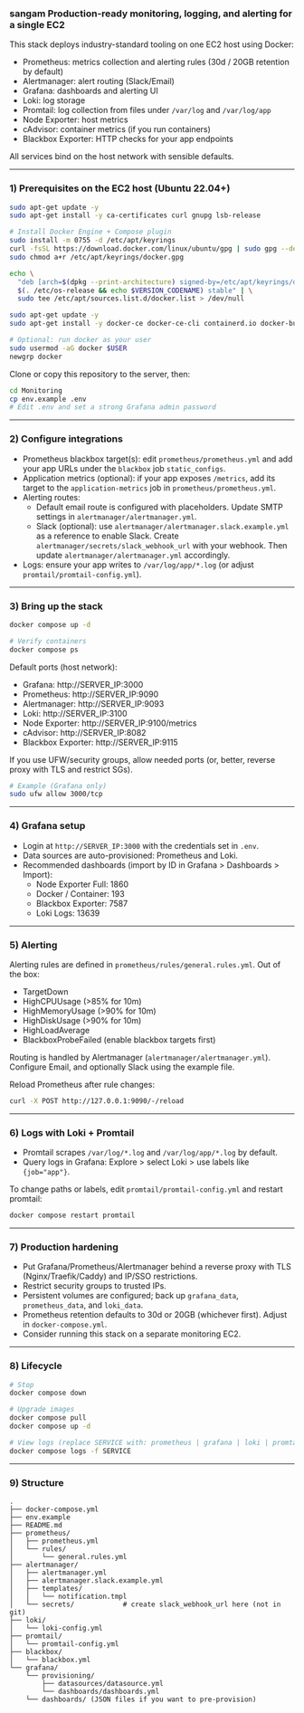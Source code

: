 ### sangam Production-ready monitoring, logging, and alerting for a single EC2

This stack deploys industry-standard tooling on one EC2 host using Docker:
- Prometheus: metrics collection and alerting rules (30d / 20GB retention by default)
- Alertmanager: alert routing (Slack/Email)
- Grafana: dashboards and alerting UI
- Loki: log storage
- Promtail: log collection from files under `/var/log` and `/var/log/app`
- Node Exporter: host metrics
- cAdvisor: container metrics (if you run containers)
- Blackbox Exporter: HTTP checks for your app endpoints

All services bind on the host network with sensible defaults.

---

### 1) Prerequisites on the EC2 host (Ubuntu 22.04+)

```bash
sudo apt-get update -y
sudo apt-get install -y ca-certificates curl gnupg lsb-release

# Install Docker Engine + Compose plugin
sudo install -m 0755 -d /etc/apt/keyrings
curl -fsSL https://download.docker.com/linux/ubuntu/gpg | sudo gpg --dearmor -o /etc/apt/keyrings/docker.gpg
sudo chmod a+r /etc/apt/keyrings/docker.gpg

echo \
  "deb [arch=$(dpkg --print-architecture) signed-by=/etc/apt/keyrings/docker.gpg] https://download.docker.com/linux/ubuntu \
  $(. /etc/os-release && echo $VERSION_CODENAME) stable" | \
  sudo tee /etc/apt/sources.list.d/docker.list > /dev/null

sudo apt-get update -y
sudo apt-get install -y docker-ce docker-ce-cli containerd.io docker-buildx-plugin docker-compose-plugin

# Optional: run docker as your user
sudo usermod -aG docker $USER
newgrp docker
```

Clone or copy this repository to the server, then:

```bash
cd Monitoring
cp env.example .env
# Edit .env and set a strong Grafana admin password
```

---

### 2) Configure integrations

- Prometheus blackbox target(s): edit `prometheus/prometheus.yml` and add your app URLs under the `blackbox` job `static_configs`.
- Application metrics (optional): if your app exposes `/metrics`, add its target to the `application-metrics` job in `prometheus/prometheus.yml`.
- Alerting routes:
  - Default email route is configured with placeholders. Update SMTP settings in `alertmanager/alertmanager.yml`.
  - Slack (optional): use `alertmanager/alertmanager.slack.example.yml` as a reference to enable Slack. Create `alertmanager/secrets/slack_webhook_url` with your webhook. Then update `alertmanager/alertmanager.yml` accordingly.
- Logs: ensure your app writes to `/var/log/app/*.log` (or adjust `promtail/promtail-config.yml`).

---

### 3) Bring up the stack

```bash
docker compose up -d

# Verify containers
docker compose ps
```

Default ports (host network):
- Grafana: http://SERVER_IP:3000
- Prometheus: http://SERVER_IP:9090
- Alertmanager: http://SERVER_IP:9093
- Loki: http://SERVER_IP:3100
- Node Exporter: http://SERVER_IP:9100/metrics
- cAdvisor: http://SERVER_IP:8082
- Blackbox Exporter: http://SERVER_IP:9115

If you use UFW/security groups, allow needed ports (or, better, reverse proxy with TLS and restrict SGs).

```bash
# Example (Grafana only)
sudo ufw allow 3000/tcp
```

---

### 4) Grafana setup

- Login at `http://SERVER_IP:3000` with the credentials set in `.env`.
- Data sources are auto-provisioned: Prometheus and Loki.
- Recommended dashboards (import by ID in Grafana > Dashboards > Import):
  - Node Exporter Full: 1860
  - Docker / Container: 193
  - Blackbox Exporter: 7587
  - Loki Logs: 13639

---

### 5) Alerting

Alerting rules are defined in `prometheus/rules/general.rules.yml`. Out of the box:
- TargetDown
- HighCPUUsage (>85% for 10m)
- HighMemoryUsage (>90% for 10m)
- HighDiskUsage (>90% for 10m)
- HighLoadAverage
- BlackboxProbeFailed (enable blackbox targets first)

Routing is handled by Alertmanager (`alertmanager/alertmanager.yml`). Configure Email, and optionally Slack using the example file.

Reload Prometheus after rule changes:

```bash
curl -X POST http://127.0.0.1:9090/-/reload
```

---

### 6) Logs with Loki + Promtail

- Promtail scrapes `/var/log/*.log` and `/var/log/app/*.log` by default.
- Query logs in Grafana: Explore > select Loki > use labels like `{job="app"}`.

To change paths or labels, edit `promtail/promtail-config.yml` and restart promtail:

```bash
docker compose restart promtail
```

---

### 7) Production hardening

- Put Grafana/Prometheus/Alertmanager behind a reverse proxy with TLS (Nginx/Traefik/Caddy) and IP/SSO restrictions.
- Restrict security groups to trusted IPs.
- Persistent volumes are configured; back up `grafana_data`, `prometheus_data`, and `loki_data`.
- Prometheus retention defaults to 30d or 20GB (whichever first). Adjust in `docker-compose.yml`.
- Consider running this stack on a separate monitoring EC2.

---

### 8) Lifecycle

```bash
# Stop
docker compose down

# Upgrade images
docker compose pull
docker compose up -d

# View logs (replace SERVICE with: prometheus | grafana | loki | promtail | alertmanager | cadvisor | blackbox-exporter | node-exporter)
docker compose logs -f SERVICE
```

---

### 9) Structure

```
.
├── docker-compose.yml
├── env.example
├── README.md
├── prometheus/
│   ├── prometheus.yml
│   └── rules/
│       └── general.rules.yml
├── alertmanager/
│   ├── alertmanager.yml
│   ├── alertmanager.slack.example.yml
│   ├── templates/
│   │   └── notification.tmpl
│   └── secrets/            # create slack_webhook_url here (not in git)
├── loki/
│   └── loki-config.yml
├── promtail/
│   └── promtail-config.yml
├── blackbox/
│   └── blackbox.yml
└── grafana/
    └── provisioning/
        ├── datasources/datasource.yml
        └── dashboards/dashboards.yml
    └── dashboards/ (JSON files if you want to pre-provision)
```
